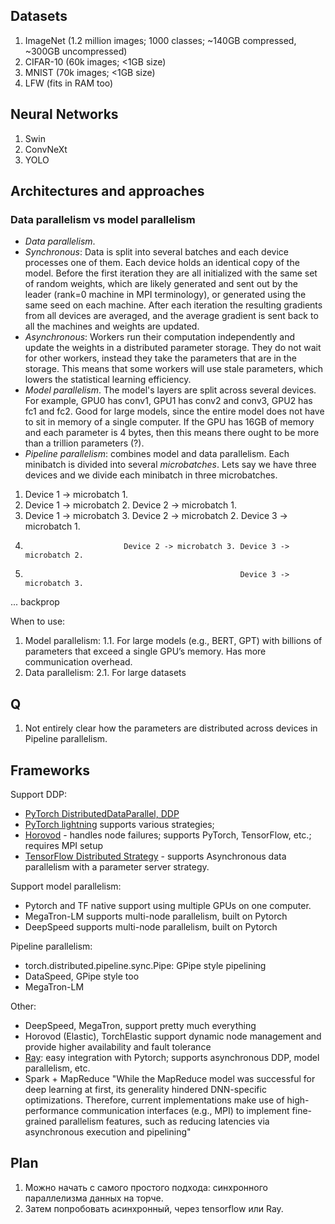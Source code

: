 
## Datasets
1. ImageNet (1.2 million images; 1000 classes; ~140GB compressed, ~300GB uncompressed)
2. CIFAR-10 (60k images; <1GB size)
3. MNIST (70k images; <1GB size)
4. LFW (fits in RAM too)

## Neural Networks
1. Swin
2. ConvNeXt
3. YOLO

## Architectures and approaches

### Data parallelism vs model parallelism

- *Data parallelism*. 
-   *Synchronous*: Data is split into several batches and each device processes one of them. Each device holds an identical copy of the model. Before the first iteration they are all initialized with the same set of random weights, which are likely generated and sent out by the leader (rank=0 machine in MPI terminology), or generated using the same seed on each machine. After each iteration the resulting gradients from all devices are averaged, and the average gradient is sent back to all the machines and weights are updated.
-   *Asynchronous*: Workers run their computation independently and update the weights in a distributed parameter storage. They do not wait for other workers, instead they take the parameters that are in the storage. This means that some workers will use stale parameters, which lowers the statistical learning efficiency.
- *Model parallelism*. The model's layers are split across several devices. For example, GPU0 has conv1, GPU1 has conv2 and conv3, GPU2 has fc1 and fc2. Good for large models, since the entire model does not have to sit in memory of a single computer. If the GPU has 16GB of memory and each parameter is 4 bytes, then this means there ought to be more than a trillion parameters (?).
- *Pipeline parallelism*: combines model and data parallelism. Each minibatch is divided into several *microbatches*. Lets say we have three devices and we divide each minibatch in three microbatches. 
1. Device 1 -> microbatch 1.
2. Device 1 -> microbatch 2. Device 2 -> microbatch 1.
3. Device 1 -> microbatch 3. Device 2 -> microbatch 2. Device 3 -> microbatch 1.
4.                           Device 2 -> microbatch 3. Device 3 -> microbatch 2.
5.                                                     Device 3 -> microbatch 3.
... backprop


When to use:
1. Model parallelism:
1.1. For large models (e.g., BERT, GPT) with billions of parameters that exceed a single GPU’s memory. Has more communication overhead.
2. Data parallelism:
2.1. For large datasets

## Q
1. Not entirely clear how the parameters are distributed across devices in Pipeline parallelism.

## Frameworks

Support DDP:
- [PyTorch DistributedDataParallel, DDP]()
- [PyTorch lightning]() supports various strategies;
- [Horovod]() - handles node failures; supports PyTorch, TensorFlow, etc.; requires MPI setup
- [TensorFlow Distributed Strategy]() - supports Asynchronous data parallelism with a parameter server strategy.

Support model parallelism:
- Pytorch and TF native support using multiple GPUs on one computer.
- MegaTron-LM supports multi-node parallelism, built on Pytorch
- DeepSpeed supports multi-node parallelism, built on Pytorch

Pipeline parallelism:
- torch.distributed.pipeline.sync.Pipe: GPipe style pipelining
- DataSpeed, GPipe style too
- MegaTron-LM

Other:
- DeepSpeed, MegaTron, support pretty much everything
- Horovod (Elastic), TorchElastic support dynamic node management and provide higher availability and fault tolerance
- [Ray](https://www.oreilly.com/library/view/learning-ray/9781098117214/): easy integration with Pytorch; supports asynchronous DDP, model parallelism, etc.
- Spark + MapReduce
"While the MapReduce model was successful for deep learning at first, its generality hindered
DNN-specific optimizations. Therefore, current implementations make use of high-performance
communication interfaces (e.g., MPI) to implement fine-grained parallelism features, such as
reducing latencies via asynchronous execution and pipelining"


## Plan

1. Можно начать с самого простого подхода: синхронного параллелизма данных на торче.
2. Затем попробовать асинхронный, через tensorflow или Ray.
